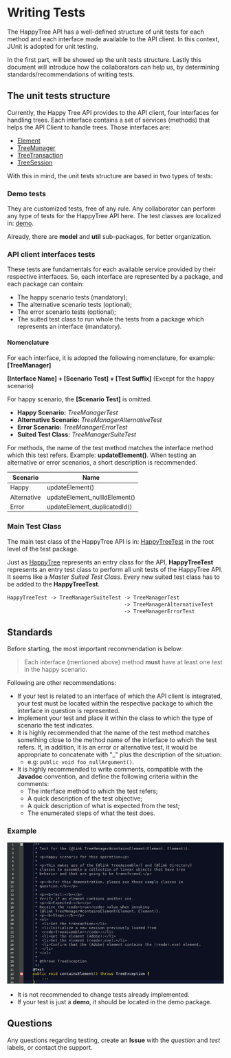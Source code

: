 
# Writing Tests

The HappyTree API has a well-defined structure of unit tests for each
method and each interface made available to the API client. In this
context, JUnit is adopted for unit testing.

In the first part, will be showed up the unit tests structure. Lastly
this document will introduce how the collaborators can help us, by
determining standards/recommendations of writing tests.

## The unit tests structure

Currently, the Happy Tree API provides to the API client, four
interfaces for handling trees. Each interface contains a set of
services (methods) that helps the API Client to handle trees. Those
interfaces are:

* [Element](../../src/main/java/com/miuey/happytree/Element.java)
* [TreeManager](../../src/main/java/com/miuey/happytree/TreeManager.java)
* [TreeTransaction](../../src/main/java/com/miuey/happytree/TreeTransaction.java)
* [TreeSession](../../src/main/java/com/miuey/happytree/TreeSession.java)

With this in mind, the unit tests structure are based in two types of
tests:

### Demo tests

They are customized tests, free of any rule. Any collaborator can
perform any type of tests for the HappyTree API here. The test
classes are localized in: [demo](../../src/test/java/com/miuey/happytree/demo).

Already, there are **model** and **util** sub-packages, for better
organization.

### API client interfaces tests

These tests are fundamentals for each available service provided by
their respective interfaces. So, each interface are represented by
a package, and each package can contain:

* The happy scenario tests (mandatory);
* The alternative scenario tests (optional);
* The error scenario tests (optional);
* The suited test class to run whole the tests from a package which
 represents an interface (mandatory).

#### Nomenclature

For each interface, it is adopted the following nomenclature, for
example: **[TreeManager]**

**[Interface Name] + [Scenario Test] + [Test Suffix]** (Except for the happy scenario)

For happy scenario, the **[Scenario Test]** is omitted.

* **Happy Scenario:** *TreeManagerTest*
* **Alternative Scenario:** *TreeManagerAlternativeTest*
* **Error Scenario:** *TreeManagerErrorTest*
* **Suited Test Class:** *TreeManagerSuiteTest*

For methods, the name of the test method matches the interface method
which this test refers. Example: **updateElement()**.
When testing an alternative or error scenarios, a short description
is recommended.


| Scenario  | Name  |
|---|---|
| Happy  | updateElement()  |
| Alternative  | updateElement_nullIdElement()  |
| Error  | updateElement_duplicatedId()  |

### Main Test Class

The main test class of the HappyTree API is in:
[HappyTreeTest](../../src/test/java/com/miuey/happytree/HappyTreeTest.java)
in the root level of the test package.

Just as [HappyTree](../../src/main/java/com/miuey/happytree/core/HappyTree.java)
represents an entry class for the API, **HappyTreeTest** represents
an entry test class to perform all unit tests of the HappyTree API.
It seems like a *Master Suited Test Class*. Every new suited test
class has to be added to the **HappyTreeTest**.

```
HappyTreeTest -> TreeManagerSuiteTest -> TreeManagerTest
                                      -> TreeManagerAlternativeTest
                                      -> TreeManagerErrorTest
```

## Standards

Before starting, the most important recommendation is below:

> Each interface (mentioned above) method **must** have at least one
test in the happy scenario.

Following are other recommendations:

* If your test is related to an interface of which the API client is
 integrated, your test must be located within the respective package
 to which the interface in question is represented.
* Implement your test and place it within the class to which the type
 of scenario the test indicates.
* It is highly recommended that the name of the test method matches
 something close to the method name of the interface to which the
 test refers. If, in addition, it is an error or alternative test, it
 would be appropriate to concatenate with "_" plus the description of
 the situation:
 	* e.g: <code>public void foo_nullArgument()</code>.
* It is highly recommended to write comments, compatible with the
 **Javadoc** convention, and define the following criteria within the
 comments:
 	* The interface method to which the test refers;
 	* A quick description of the test objective;
 	* A quick description of what is expected from the test;
 	* The enumerated steps of what the test does.
 	
### Example

<p align="center">
  <img alt="Example of a test comment" src="../resources/ex_unit_test_comment.png"/>
  </a>
</p>

* It is not recommended to change tests already implemented.
* If your test is just a **demo**, it should be located in the demo
package.

## Questions

Any questions regarding testing, create an **Issue** with the
*question* and *test* labels, or contact the support.

